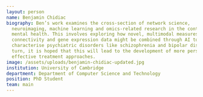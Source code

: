 ```yaml
---
layout: person
name: Benjamin Chidiac
biography: Ben’s work examines the cross-section of network science,
  neuroimaging, machine learning and omics-related research in the context of
  mental health. This involves exploring how novel, multimodal measures of brain
  connectivity and gene expression data might be combined through AI to better
  characterise psychiatric disorders like schizophrenia and bipolar disorder. In
  turn, it is hoped that this will lead to the development of more personalised,
  effective treatment approaches.
image: /assets/uploads/benjamin-chidiac-updated.jpg
institution: University of Cambridge
department: Department of Computer Science and Technology
position: PhD Student
team: main
---
```

